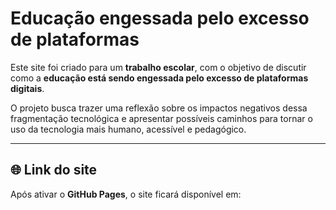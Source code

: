 # Educação engessada pelo excesso de plataformas

Este site foi criado para um **trabalho escolar**, com o objetivo de discutir como a **educação está sendo engessada pelo excesso de plataformas digitais**.

O projeto busca trazer uma reflexão sobre os impactos negativos dessa fragmentação tecnológica e apresentar possíveis caminhos para tornar o uso da tecnologia mais humano, acessível e pedagógico.

---

## 🌐 Link do site
Após ativar o **GitHub Pages**, o site ficará disponível em:

